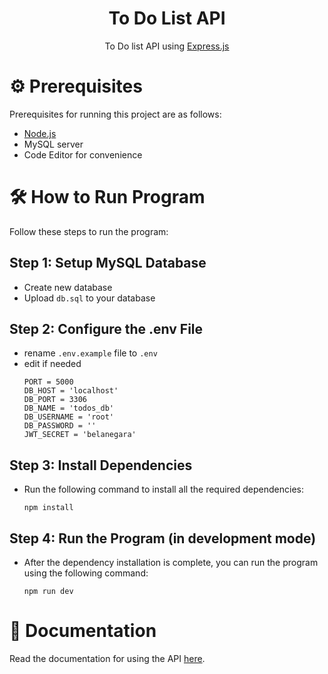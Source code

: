 <div align="center">
    <h1>To Do List API</h1>
    <p>To Do list API using <a href="https://expressjs.com/">Express.js</a></p>
</div>

# ⚙️ Prerequisites
Prerequisites for running this project are as follows:
- [Node.js](https://nodejs.org/)
- MySQL server
- Code Editor for convenience

# 🛠 How to Run Program
Follow these steps to run the program:

## Step 1: Setup MySQL Database
* Create new database
* Upload `db.sql` to your database

## Step 2: Configure the .env File
* rename `.env.example` file to `.env`
* edit if needed
    ```
    PORT = 5000
    DB_HOST = 'localhost'
    DB_PORT = 3306
    DB_NAME = 'todos_db'
    DB_USERNAME = 'root'
    DB_PASSWORD = ''
    JWT_SECRET = 'belanegara'
    ```

## Step 3: Install Dependencies
* Run the following command to install all the required dependencies:
    ```
    npm install
    ```

## Step 4: Run the Program (in development mode)
* After the dependency installation is complete, you can run the program using the following command:
    ```
    npm run dev
    ```

# 📜 Documentation
Read the documentation for using the API [here](https://github.com/gbagush/ToDoListAPI/tree/main/docs).